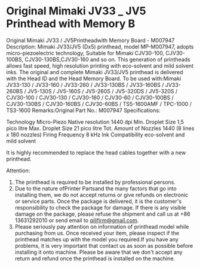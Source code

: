 # Original Mimaki JV33 _ JV5 Printhead with Memory B

Original Mimaki JV33 / JV5Printheadwith Memory Board - M007947
Description:
Mimaki JV33/JV5 (Dx5) printhead, model MP-M007947, adopts micro-piezoelectric technology, Suitable for Mimaki CJV30-100, CJV30-100BS, CJV30-130BS,CJV30-160 and so on.
This generation of printheads allows fast speed, high resolution printing with eco-solvent and mild solvent inks. The original and complete Mimaki JV33/JV5 printhead is delivered with the Head ID and the Head Memory Board.
To be used with:Mimaki JV33-130 / JV33-160 / JV33-260 / JV33-130BS / JV33-160BS / JV33-260BS / JV5-130S / JV5-160S / JV5-260S / JV5-320DS / JV5-320S / CJV30-100 / CJV30-130 / CJV30-160 / CJV30-60 / CJV30-100BS / CJV30-130BS / CJV30-160BS / CJV30-60BS / TS5-1600AMF / TPC-1000 / TS3-1600
Remarks:Original
Part No.: M007947
Specifications:

Technology	Micro-Piezo
Native resolution	1440 dpi
Min. Droplet Size	1,5 pico litre
Max. Droplet Size	21 pico litre
Tot. Amount of Nozzles	1440 (8 lines x 180 nozzles)
Firing Frequency	8 kHz
Ink Compatibility	eco-solvent and mild solvent

It is highly recommended to replace the head cables together with a new printhead.


Attention:
1. The printhead is required to be installed by professional persons.
2. Due to the nature ofPrinter Partsand the many factors that go into installing them, we do not accept returns or give refunds on electronic or service parts. Once the package is delivered, it is the customer's responsibility to check the package for damage. If there is any visible damage on the package, please refuse the shipment and call us at +86 13631292010 or send email to qilifirm@gmail.com.
3. Please seriously pay attention on information of printhead model while purchasing from us. Once received your item, please inspect if the printhead matches up with the model you required.If you have any problems, it is very important that contact us as soon as possible before installing it onto machine. Please be aware that we don't accept any return and refund once the printhead is installed on the machine.
